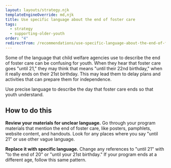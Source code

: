```yaml
---
layout: layouts/strategy.njk
templateEngineOverride: md,njk
title: Use specific language about the end of foster care
tags:
  - strategy
  - supporting-older-youth
order: "4"
redirectFrom: /recommendations/use-specific-language-about-the-end-of-foster-care/
---
```

Some of the language that child welfare agencies use to describe the end of foster care can be confusing for youth. When they hear that foster care goes "until 21," they may think that means "until their 22nd birthday," when it really ends on their 21st birthday. This may lead them to delay plans and activities that can prepare them for independence.

Use precise language to describe the day that foster care ends so that youth understand.

## How to do this

**Review your materials for unclear language.** Go through your program materials that mention the end of foster care, like posters, pamphlets, website content, and handouts. Look for any places where you say "until 21" or use other vague language.

**Replace it with specific language.** Change any references to "until 21" with "to the end of 20" or "until your 21st birthday." If your program ends at a different age, follow this same pattern.

